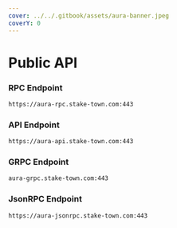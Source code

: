 ```yaml
---
cover: ../../.gitbook/assets/aura-banner.jpeg
coverY: 0
---
```


# Public API

### **RPC Endpoint**

```bash
https://aura-rpc.stake-town.com:443
```

### **API Endpoint**

```bash
https://aura-api.stake-town.com:443
```

### **GRPC Endpoint**

```bash
aura-grpc.stake-town.com:443
```

### **JsonRPC Endpoint**

```bash
https://aura-jsonrpc.stake-town.com:443
```